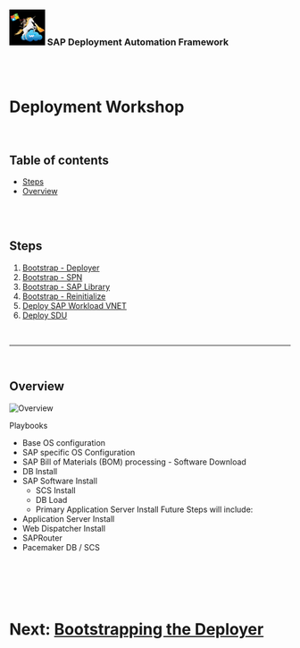 ### <img src="../../../assets/images/UnicornSAPBlack256x256.png" width="64px"> SAP Deployment Automation Framework <!-- omit in toc -->
<br/><br/>

# Deployment Workshop <!-- omit in toc -->

<br/>

## Table of contents <!-- omit in toc -->

- [Steps](#steps)
- [Overview](#overview)

<br/><br/>

## Steps
1. [Bootstrap - Deployer](01-bootstrap-deployer.md)
2. [Bootstrap - SPN](02-spn.md)
3. [Bootstrap - SAP Library](03-bootstrap-library.md)
4. [Bootstrap - Reinitialize](04-reinitialize.md)
5. [Deploy SAP Workload VNET](05-workload-vnet.md)
6. [Deploy SDU](06-sdu.md)

<br/>

---

<br/>

## Overview
![Overview]()

Playbooks
- Base OS configuration
- SAP specific OS Configuration
- SAP Bill of Materials (BOM) processing - Software Download
- DB Install
- SAP Software Install
  - SCS Install
  - DB Load
  - Primary Application Server Install
Future Steps will include:
- Application Server Install
- Web Dispatcher Install
- SAPRouter
- Pacemaker DB / SCS


<br/><br/><br/><br/>


# Next: [Bootstrapping the Deployer](01-bootstrap-deployer.md) <!-- omit in toc -->
